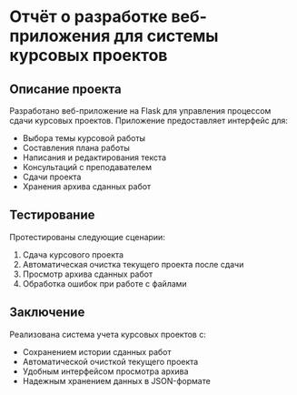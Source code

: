 
# Отчёт о разработке веб-приложения для системы курсовых проектов

## Описание проекта
Разработано веб-приложение на Flask для управления процессом сдачи курсовых проектов. Приложение предоставляет интерфейс для:
- Выбора темы курсовой работы
- Составления плана работы
- Написания и редактирования текста
- Консультаций с преподавателем
- Сдачи проекта
- Хранения архива сданных работ


## Тестирование

Протестированы следующие сценарии:
1. Сдача курсового проекта
2. Автоматическая очистка текущего проекта после сдачи
3. Просмотр архива сданных работ
4. Обработка ошибок при работе с файлами

## Заключение

Реализована система учета курсовых проектов с:
- Сохранением истории сданных работ
- Автоматической очисткой текущего проекта
- Удобным интерфейсом просмотра архива
- Надежным хранением данных в JSON-формате


